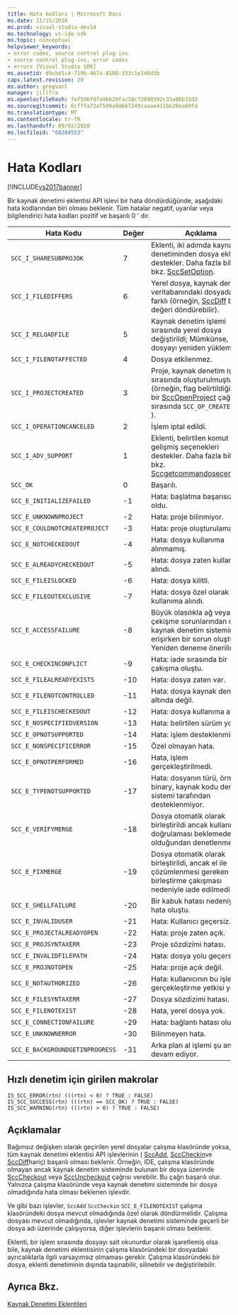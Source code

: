 ```yaml
---
title: Hata kodları | Microsoft Docs
ms.date: 11/15/2016
ms.prod: visual-studio-dev14
ms.technology: vs-ide-sdk
ms.topic: conceptual
helpviewer_keywords:
- error codes, source control plug-ins
- source control plug-ins, error codes
- errors [Visual Studio SDK]
ms.assetid: d9cbd1c4-719b-467a-8100-333c1e146d3b
caps.latest.revision: 20
ms.author: gregvanl
manager: jillfra
ms.openlocfilehash: fef596fdfa9bb29fac38c72890392c33a86b31d2
ms.sourcegitcommit: 6cfffa72af599a9d667249caaaa411bb28ea69fd
ms.translationtype: MT
ms.contentlocale: tr-TR
ms.lasthandoff: 09/02/2020
ms.locfileid: "68204553"
---
```

# <a name="error-codes"></a>Hata Kodları
[!INCLUDE[vs2017banner](../includes/vs2017banner.md)]

Bir kaynak denetimi eklentisi API işlevi bir hata döndürdüğünde, aşağıdaki hata kodlarından biri olması beklenir. Tüm hatalar negatif, uyarılar veya bilgilendirici hata kodları pozitif ve başarılı 0 ' dır.  
  
|Hata Kodu|Değer|Açıklama|  
|----------------|-----------|-----------------|  
|`SCC_I_SHARESUBPROJOK`|7|Eklenti, iki adımda kaynak denetiminden dosya eklemeyi destekler. Daha fazla bilgi için bkz. [SccSetOption](../extensibility/sccsetoption-function.md).|  
|`SCC_I_FILEDIFFERS`|6|Yerel dosya, kaynak denetim veritabanındaki dosyadan farklı (örneğin, [SccDiff](../extensibility/sccdiff-function.md) bu değeri döndürebilir).|  
|`SCC_I_RELOADFILE`|5|Kaynak denetim işlemi sırasında yerel dosya değiştirildi; Mümkünse, IDE dosyayı yeniden yüklemeli.|  
|`SCC_I_FILENOTAFFECTED`|4|Dosya etkilenmez.|  
|`SCC_I_PROJECTCREATED`|3|Proje, kaynak denetim işlemi sırasında oluşturulmuştur (örneğin, flag belirtildiğinde bir [SccOpenProject](../extensibility/sccopenproject-function.md) çağrısı sırasında `SCC_OP_CREATEIFNEW` ).|  
|`SCC_I_OPERATIONCANCELED`|2|İşlem iptal edildi.|  
|`SCC_I_ADV_SUPPORT`|1|Eklenti, belirtilen komut için gelişmiş seçenekleri destekler. Daha fazla bilgi için bkz. [Sccgetcommandoseçenekler](../extensibility/sccgetcommandoptions-function.md).|  
|`SCC_OK`|0|Başarılı.|  
|`SCC_E_INITIALIZEFAILED`|-1|Hata: başlatma başarısız oldu.|  
|`SCC_E_UNKNOWNPROJECT`|-2|Hata: proje bilinmiyor.|  
|`SCC_E_COULDNOTCREATEPROJECT`|-3|Hata: proje oluşturulamadı.|  
|`SCC_E_NOTCHECKEDOUT`|-4|Hata: dosya kullanıma alınmamış.|  
|`SCC_E_ALREADYCHECKEDOUT`|-5|Hata: dosya zaten kullanıma alındı.|  
|`SCC_E_FILEISLOCKED`|-6|Hata: dosya kilitli.|  
|`SCC_E_FILEOUTEXCLUSIVE`|-7|Hata: dosya özel olarak kullanıma alındı.|  
|`SCC_E_ACCESSFAILURE`|-8|Büyük olasılıkla ağ veya çekişme sorunlarından dolayı kaynak denetim sistemine erişirken bir sorun oluştu. Yeniden deneme önerilir.|  
|`SCC_E_CHECKINCONFLICT`|-9|Hata: iade sırasında bir çakışma oluştu.|  
|`SCC_E_FILEALREADYEXISTS`|-10|Hata: dosya zaten var.|  
|`SCC_E_FILENOTCONTROLLED`|-11|Hata: dosya kaynak denetimi altında değil.|  
|`SCC_E_FILEISCHECKEDOUT`|-12|Hata: dosya kullanıma alındı.|  
|`SCC_E_NOSPECIFIEDVERSION`|-13|Hata: belirtilen sürüm yok.|  
|`SCC_E_OPNOTSUPPORTED`|-14|Hata: işlem desteklenmiyor.|  
|`SCC_E_NONSPECIFICERROR`|-15|Özel olmayan hata.|  
|`SCC_E_OPNOTPERFORMED`|-16|Hata, işlem gerçekleştirilmedi.|  
|`SCC_E_TYPENOTSUPPORTED`|-17|Hata: dosyanın türü, örneğin binary, kaynak kodu denetim sistemi tarafından desteklenmiyor.|  
|`SCC_E_VERIFYMERGE`|-18|Dosya otomatik olarak birleştirildi ancak kullanıcı doğrulaması beklemede olduğundan denetlenmedi.|  
|`SCC_E_FIXMERGE`|-19|Dosya otomatik olarak birleştirildi, ancak el ile çözümlenmesi gereken bir birleştirme çakışması nedeniyle iade edilmedi.|  
|`SCC_E_SHELLFAILURE`|-20|Bir kabuk hatası nedeniyle hata oluştu.|  
|`SCC_E_INVALIDUSER`|-21|Hata: Kullanıcı geçersiz.|  
|`SCC_E_PROJECTALREADYOPEN`|-22|Hata: proje zaten açık.|  
|`SCC_E_PROJSYNTAXERR`|-23|Proje sözdizimi hatası.|  
|`SCC_E_INVALIDFILEPATH`|-24|Hata: dosya yolu geçersiz.|  
|`SCC_E_PROJNOTOPEN`|-25|Hata: proje açık değil.|  
|`SCC_E_NOTAUTHORIZED`|-26|Hata: kullanıcının bu işlemi gerçekleştirme yetkisi yok.|  
|`SCC_E_FILESYNTAXERR`|-27|Dosya sözdizimi hatası.|  
|`SCC_E_FILENOTEXIST`|-28|Hata, yerel dosya yok.|  
|`SCC_E_CONNECTIONFAILURE`|-29|Hata: bağlantı hatası oluştu.|  
|`SCC_E_UNKNOWNERROR`|-30|Bilinmeyen hata.|  
|`SCC_E_BACKGROUNDGETINPROGRESS`|-31|Arka plan al işlemi şu anda devam ediyor.|  
  
## <a name="macros-provided-for-quick-checking"></a>Hızlı denetim için girilen makrolar  
  
```cpp#  
IS_SCC_ERROR(rtn) (((rtn) < 0) ? TRUE : FALSE)  
IS_SCC_SUCCESS(rtn) (((rtn) == SCC_OK) ? TRUE : FALSE)  
IS_SCC_WARNING(rtn) (((rtn) > 0) ? TRUE : FALSE)  
```  
  
## <a name="remarks"></a>Açıklamalar  
 Bağımsız değişken olarak geçirilen yerel dosyalar çalışma klasöründe yoksa, tüm kaynak denetimi eklentisi API işlevlerinin ( [SccAdd](../extensibility/sccadd-function.md), [SccCheckin](../extensibility/scccheckin-function.md)ve [SccDiff](../extensibility/sccdiff-function.md)hariç) başarılı olması beklenir. Örneğin, IDE, çalışma klasöründe olmayan ancak kaynak denetim sisteminde bulunan bir dosya üzerinde [SccCheckout](../extensibility/scccheckout-function.md) veya [SccUncheckout](../extensibility/sccuncheckout-function.md) çağrısı verebilir. Bu çağrı başarılı olur. Yalnızca çalışma klasöründe veya kaynak denetimi sisteminde bir dosya olmadığında hata olması beklenen işlevdir.  
  
 Ve gibi bazı işlevler, `SccAdd` `SccCheckin` `SCC_E_FILENOTEXIST` çalışma klasöründeki dosya mevcut olmadığında özel olarak döndürmelidir. Çalışma dosyası mevcut olmadığında, işlevler kaynak denetimi sisteminde geçerli bir dosya adı üzerinde çalışıyorsa, diğer işlevlerin başarılı olması beklenir.  
  
 Eklenti, bir işlem sırasında dosyayı salt okunurdur olarak işaretlemiş olsa bile, kaynak denetimi eklentisinin çalışma klasöründeki bir dosyadaki ayrıcalıklarla ilgili varsayımsız olmaması gerekir. Çalışma klasöründeki bir dosya, eklenti denetiminin dışında taşınabilir, silinebilir ve değiştirilebilir.  
  
## <a name="see-also"></a>Ayrıca Bkz.  
 [Kaynak Denetimi Eklentileri](../extensibility/source-control-plug-ins.md)
